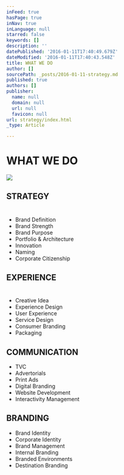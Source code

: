 ```yaml
---
inFeed: true
hasPage: true
inNav: true
inLanguage: null
starred: false
keywords: []
description: ''
datePublished: '2016-01-11T17:40:49.679Z'
dateModified: '2016-01-11T17:40:43.548Z'
title: WHAT WE DO
author: []
sourcePath: _posts/2016-01-11-strategy.md
published: true
authors: []
publisher:
  name: null
  domain: null
  url: null
  favicon: null
url: strategy/index.html
_type: Article

---
```

# WHAT WE DO
![](https://the-grid-user-content.s3-us-west-2.amazonaws.com/c93f1304-d6d6-4374-8508-aaa4fd08bfc8.jpg)

## STRATEGY

# 

* Brand Definition
* Brand Strength
* Brand Purpose
* Portfolio & Architecture
* Innovation
* Naming
* Corporate Citizenship

## EXPERIENCE

# 

* Creative Idea
* Experience Design
* User Experience
* Service Design
* Consumer Branding
* Packaging

## COMMUNICATION

* TVC
* Advertorials
* Print Ads
* Digital Branding
* Website Development
* Interactivity Management

## BRANDING

* Brand Identity
* Corporate Identity
* Brand Management
* Internal Branding
* Branded Environments
* Destination Branding